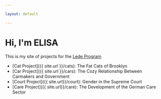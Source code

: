 ```yaml
---

layout: default

---
```


# Hi, I'm ELISA

This is my site of projects for the [Lede Program](http://ledeprogram.com)

* [Cat Project]({{ site.url }}/cats): The Fat Cats of Brooklyn
* [Car Project]({{ site.url }}/cars): The Cozy Relationship Between Carmakers and Government
* [Court Project]({{ site.url}}/court): Gender in the Supreme Court
* [Care Project]({{ site.url}}/care): The Development of the German Care Sector